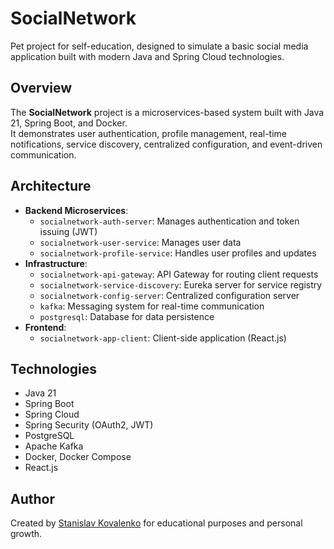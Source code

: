 # SocialNetwork

Pet project for self-education, designed to simulate a basic social media application built with modern Java and Spring Cloud technologies.

## Overview

The **SocialNetwork** project is a microservices-based system built with Java 21, Spring Boot, and Docker.  
It demonstrates user authentication, profile management, real-time notifications, service discovery, centralized configuration, and event-driven communication.

## Architecture

- **Backend Microservices**:
  - `socialnetwork-auth-server`: Manages authentication and token issuing (JWT)
  - `socialnetwork-user-service`: Manages user data
  - `socialnetwork-profile-service`: Handles user profiles and updates
- **Infrastructure**:
  - `socialnetwork-api-gateway`: API Gateway for routing client requests
  - `socialnetwork-service-discovery`: Eureka server for service registry
  - `socialnetwork-config-server`: Centralized configuration server
  - `kafka`: Messaging system for real-time communication
  - `postgresql`: Database for data persistence
- **Frontend**:
  - `socialnetwork-app-client`: Client-side application (React.js)

## Technologies

- Java 21
- Spring Boot
- Spring Cloud
- Spring Security (OAuth2, JWT)
- PostgreSQL
- Apache Kafka
- Docker, Docker Compose
- React.js

## Author

Created by [Stanislav Kovalenko](https://github.com/skovdev) for educational purposes and personal growth.
